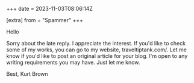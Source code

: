 +++
date = 2023-11-03T08:06:14Z

[extra]
from = "Spammer"
+++

Hello

Sorry about the late reply. I appreciate the interest. If you'd like to
check some of my works, you can go to my website, traveltiptank.com/. Let
me know if you'd like to post an original article for your blog. I'm open
to any writing requirements you may have. Just let me know.

Best,
Kurt Brown
